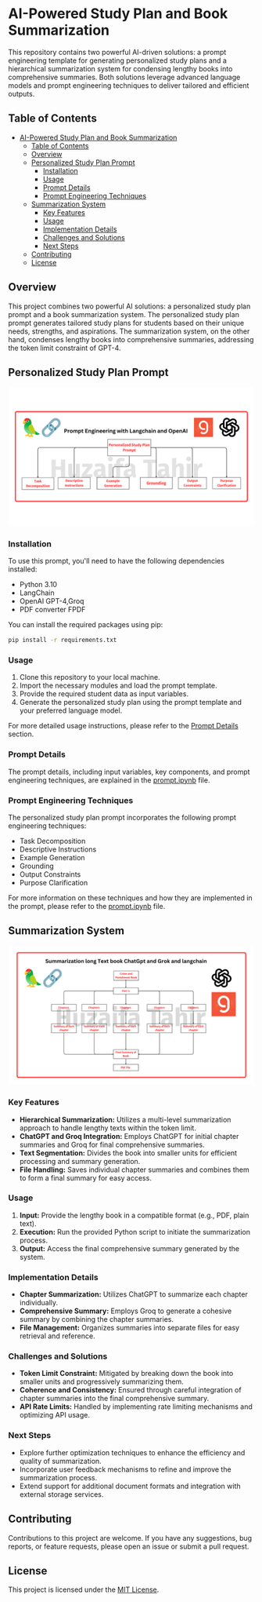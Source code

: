 # AI-Powered Study Plan and Book Summarization

This repository contains two powerful AI-driven solutions: a prompt engineering template for generating personalized study plans and a hierarchical summarization system for condensing lengthy books into comprehensive summaries. Both solutions leverage advanced language models and prompt engineering techniques to deliver tailored and efficient outputs.

## Table of Contents

- [AI-Powered Study Plan and Book Summarization](#ai-powered-study-plan-and-book-summarization)
  - [Table of Contents](#table-of-contents)
  - [Overview](#overview)
  - [Personalized Study Plan Prompt](#personalized-study-plan-prompt)
    - [Installation](#installation)
    - [Usage](#usage)
    - [Prompt Details](#prompt-details)
    - [Prompt Engineering Techniques](#prompt-engineering-techniques)
  - [Summarization System](#summarization-system)
    - [Key Features](#key-features)
    - [Usage](#usage-1)
    - [Implementation Details](#implementation-details)
    - [Challenges and Solutions](#challenges-and-solutions)
    - [Next Steps](#next-steps)
  - [Contributing](#contributing)
  - [License](#license)

## Overview

This project combines two powerful AI solutions: a personalized study plan prompt and a book summarization system. The personalized study plan prompt generates tailored study plans for students based on their unique needs, strengths, and aspirations. The summarization system, on the other hand, condenses lengthy books into comprehensive summaries, addressing the token limit constraint of GPT-4.

## Personalized Study Plan Prompt

<p align="center">
  <img src="./images/Personalized.png" alt="Personalized Study Plan Prompt">
</p>

### Installation

To use this prompt, you'll need to have the following dependencies installed:

- Python 3.10
- LangChain
- OpenAI GPT-4,Groq
- PDF converter  FPDF

You can install the required packages using pip:

```bash
pip install -r requirements.txt
```
### Usage

1. Clone this repository to your local machine.
2. Import the necessary modules and load the prompt template.
3. Provide the required student data as input variables.
4. Generate the personalized study plan using the prompt template and your preferred language model.

For more detailed usage instructions, please refer to the [Prompt Details](#prompt-details) section.

### Prompt Details

The prompt details, including input variables, key components, and prompt engineering techniques, are explained in the [prompt.ipynb](./prompt.ipynb) file.

### Prompt Engineering Techniques

The personalized study plan prompt incorporates the following prompt engineering techniques:

- Task Decomposition
- Descriptive Instructions
- Example Generation
- Grounding
- Output Constraints
- Purpose Clarification

For more information on these techniques and how they are implemented in the prompt, please refer to the [prompt.ipynb](./prompt.ipynb) file.


## Summarization System

<p align="center">
  <img src="./images/Crime.png" alt="Summarization System">
</p>

### Key Features

- **Hierarchical Summarization:** Utilizes a multi-level summarization approach to handle lengthy texts within the token limit.
- **ChatGPT and Groq Integration:** Employs ChatGPT for initial chapter summaries and Groq for final comprehensive summaries.
- **Text Segmentation:** Divides the book into smaller units for efficient processing and summary generation.
- **File Handling:** Saves individual chapter summaries and combines them to form a final summary for easy access.

### Usage

1. **Input:** Provide the lengthy book in a compatible format (e.g., PDF, plain text).
2. **Execution:** Run the provided Python script to initiate the summarization process.
3. **Output:** Access the final comprehensive summary generated by the system.

### Implementation Details

- **Chapter Summarization:** Utilizes ChatGPT to summarize each chapter individually.
- **Comprehensive Summary:** Employs Groq to generate a cohesive summary by combining the chapter summaries.
- **File Management:** Organizes summaries into separate files for easy retrieval and reference.

### Challenges and Solutions

- **Token Limit Constraint:** Mitigated by breaking down the book into smaller units and progressively summarizing them.
- **Coherence and Consistency:** Ensured through careful integration of chapter summaries into the final comprehensive summary.
- **API Rate Limits:** Handled by implementing rate limiting mechanisms and optimizing API usage.

### Next Steps

- Explore further optimization techniques to enhance the efficiency and quality of summarization.
- Incorporate user feedback mechanisms to refine and improve the summarization process.
- Extend support for additional document formats and integration with external storage services.

## Contributing

Contributions to this project are welcome. If you have any suggestions, bug reports, or feature requests, please open an issue or submit a pull request.

## License

This project is licensed under the [MIT License](./LICENSE).